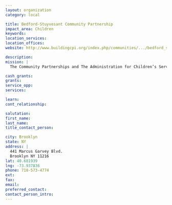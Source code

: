 ```yaml
---
layout: organization
category: local

title: Bedford-Stuyvesant Community Partnership
impact_area: Children
keywords: 
location_services: 
location_offices: 
website: http://www.buildingcpi.org/index.php/communities/.../bedford_stuyvesant/

description: 
mission: |
  The Community Partnerships and The Administration for Children’s Services (ACS) work hand-in-hand with local community groups, faith-based institutions, non-profits and individuals in New York City neighborhoods to build a safety net for children and families. The Community Partnerships work with ACS to promote child safety and strengthen the community’s ability to keep children safe and support families. One of the Partnerships’ chief tasks is to help recruit strong and loving foster families in their neighborhoods. When families need help – and when children need safe and loving foster homes – the Community Partnerships are there to help.

cash_grants: 
grants: 
service_opp: 
services: 

learn: 
cont_relationship: 

salutation: 
first_name: 
last_name: 
title_contact_person: 

city: Brooklyn
state: NY
address: |
  441 Marcus Garvey Blvd.  
  Brooklyn NY 11216
lat: 40.681939
lng: -73.937836
phone: 718-573-4774
ext: 
fax: 
email: 
preferred_contact: 
contact_person_intro: 
---
```

